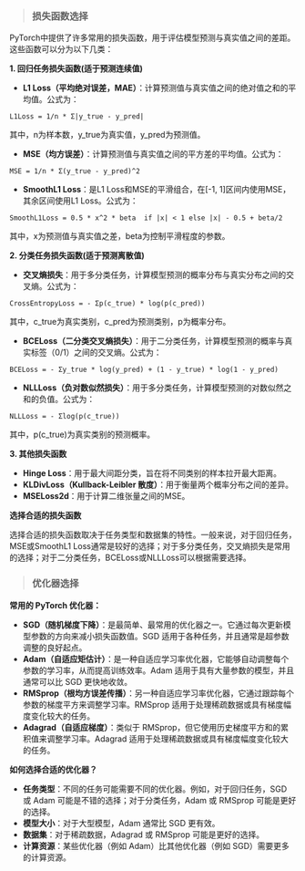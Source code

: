 >  ### 损失函数选择

PyTorch中提供了许多常用的损失函数，用于评估模型预测与真实值之间的差距。这些函数可以分为以下几类：

**1. 回归任务损失函数(适于预测连续值)**

- **L1 Loss（平均绝对误差，MAE）**：计算预测值与真实值之间的绝对值之和的平均值。公式为：

```
L1Loss = 1/n * Σ|y_true - y_pred|
```

其中，n为样本数，y_true为真实值，y_pred为预测值。

- **MSE（均方误差）**：计算预测值与真实值之间的平方差的平均值。公式为：

```
MSE = 1/n * Σ(y_true - y_pred)^2
```

- **SmoothL1 Loss**：是L1 Loss和MSE的平滑组合，在[-1, 1]区间内使用MSE，其余区间使用L1 Loss。公式为：

```
SmoothL1Loss = 0.5 * x^2 * beta  if |x| < 1 else |x| - 0.5 + beta/2
```

其中，x为预测值与真实值之差，beta为控制平滑程度的参数。

**2. 分类任务损失函数(适于预测离散值)**

- **交叉熵损失**：用于多分类任务，计算模型预测的概率分布与真实分布之间的交叉熵。公式为：

```
CrossEntropyLoss = - Σp(c_true) * log(p(c_pred))
```

其中，c_true为真实类别，c_pred为预测类别，p为概率分布。

- **BCELoss（二分类交叉熵损失）**：用于二分类任务，计算模型预测的概率与真实标签（0/1）之间的交叉熵。公式为：

```
BCELoss = - Σy_true * log(y_pred) + (1 - y_true) * log(1 - y_pred)
```

- **NLLLoss（负对数似然损失）**：用于多分类任务，计算模型预测的对数似然之和的负值。公式为：

```
NLLLoss = - Σlog(p(c_true))
```

其中，p(c_true)为真实类别的预测概率。

**3. 其他损失函数**

- **Hinge Loss**：用于最大间距分类，旨在将不同类别的样本拉开最大距离。
- **KLDivLoss（Kullback-Leibler 散度）**：用于衡量两个概率分布之间的差异。
- **MSELoss2d**：用于计算二维张量之间的MSE。

**选择合适的损失函数**

选择合适的损失函数取决于任务类型和数据集的特性。一般来说，对于回归任务，MSE或SmoothL1 Loss通常是较好的选择；对于多分类任务，交叉熵损失是常用的选择；对于二分类任务，BCELoss或NLLLoss可以根据需要选择。

> ### 优化器选择

**常用的 PyTorch 优化器：**

- **SGD（随机梯度下降）**：是最简单、最常用的优化器之一。它通过每次更新模型参数的方向来减小损失函数值。SGD 适用于各种任务，并且通常是超参数调整的良好起点。
- **Adam（自适应矩估计）**：是一种自适应学习率优化器，它能够自动调整每个参数的学习率，从而提高训练效率。Adam 适用于具有大量参数的模型，并且通常可以比 SGD 更快地收敛。
- **RMSprop（根均方误差传播）**：另一种自适应学习率优化器，它通过跟踪每个参数的梯度平方来调整学习率。RMSprop 适用于处理稀疏数据或具有梯度幅度变化较大的任务。
- **Adagrad（自适应梯度）**：类似于 RMSprop，但它使用历史梯度平方和的累积值来调整学习率。Adagrad 适用于处理稀疏数据或具有梯度幅度变化较大的任务。

**如何选择合适的优化器？**

- **任务类型**：不同的任务可能需要不同的优化器。例如，对于回归任务，SGD 或 Adam 可能是不错的选择；对于分类任务，Adam 或 RMSprop 可能是更好的选择。
- **模型大小**：对于大型模型，Adam 通常比 SGD 更有效。
- **数据集**：对于稀疏数据，Adagrad 或 RMSprop 可能是更好的选择。
- **计算资源**：某些优化器（例如 Adam）比其他优化器（例如 SGD）需要更多的计算资源。